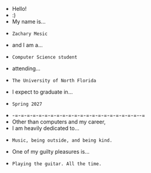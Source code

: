 - Hello!
- :)
- My name is...
-     Zachary Mesic
- and I am a...
-     Computer Science student
- attending...
-     The University of North Florida
- I expect to graduate in...
-     Spring 2027
- -=-=-=-=-=-=-=-=-=-=-=-=-=-=-=-=-=-=-=-=-=--=
- Other than computers and my career,
-   I am heavily dedicated to...
-     Music, being outside, and being kind.
-   One of my guilty pleasures is...
-     Playing the guitar. All the time.
